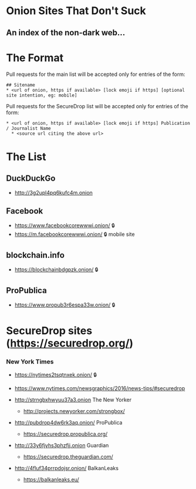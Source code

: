 # Onion Sites That Don't Suck
## An index of the non-dark web...

# The Format

Pull requests for the main list will be accepted only for entries of the form:

```
## Sitename
* <url of onion, https if available> [lock emoji if https] [optional site intention, eg: mobile]
```

Pull requests for the SecureDrop list will be accepted only for entries of the form:
```
* <url of onion, https if available> [lock emoji if https] Publication / Journalist Name
  * <source url citing the above url>
```

# The List

## DuckDuckGo
* http://3g2upl4pq6kufc4m.onion

## Facebook
* https://www.facebookcorewwwi.onion/ :lock:
* https://m.facebookcorewwwi.onion/ :lock: mobile site

## blockchain.info
* https://blockchainbdgpzk.onion/ :lock:

## ProPublica
* https://www.propub3r6espa33w.onion/ :lock:

# SecureDrop sites (https://securedrop.org/)

### New York Times
* https://nytimes2tsqtnxek.onion/ :lock: 
* https://www.nytimes.com/newsgraphics/2016/news-tips/#securedrop


* http://strngbxhwyuu37a3.onion The New Yorker
  * http://projects.newyorker.com/strongbox/
* http://pubdrop4dw6rk3aq.onion/ ProPublica
  * https://securedrop.propublica.org/
* http://33y6fjyhs3phzfjj.onion Guardian
  * https://securedrop.theguardian.com/
* http://4fluf34prrpdojsr.onion/ BalkanLeaks
  * https://balkanleaks.eu/

